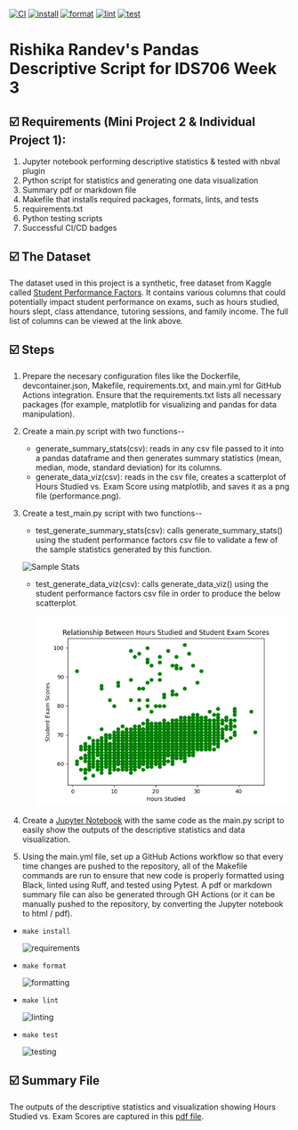 [![CI](https://github.com/nogibjj/Rishika_Randev_MiniProject_2/actions/workflows/hello.yml/badge.svg)](https://github.com/nogibjj/Rishika_Randev_MiniProject_2/actions/workflows/hello.yml) 
[![install](https://github.com/nogibjj/Rishika_Randev_MiniProject_2/actions/workflows/install.yml/badge.svg)](https://github.com/nogibjj/Rishika_Randev_MiniProject_2/actions/workflows/install.yml)
[![format](https://github.com/nogibjj/Rishika_Randev_MiniProject_2/actions/workflows/format.yml/badge.svg)](https://github.com/nogibjj/Rishika_Randev_MiniProject_2/actions/workflows/format.yml)
[![lint](https://github.com/nogibjj/Rishika_Randev_MiniProject_2/actions/workflows/lint.yml/badge.svg)](https://github.com/nogibjj/Rishika_Randev_MiniProject_2/actions/workflows/lint.yml)
[![test](https://github.com/nogibjj/Rishika_Randev_MiniProject_2/actions/workflows/test.yml/badge.svg)](https://github.com/nogibjj/Rishika_Randev_MiniProject_2/actions/workflows/test.yml)

# Rishika Randev's Pandas Descriptive Script for IDS706 Week 3

## ☑️ Requirements (Mini Project 2 & Individual Project 1):
1. Jupyter notebook performing descriptive statistics & tested with nbval plugin
2. Python script for statistics and generating one data visualization
3. Summary pdf or markdown file
4. Makefile that installs required packages, formats, lints, and tests
5. requirements.txt
6. Python testing scripts
7. Successful CI/CD badges

## ☑️ The Dataset
The dataset used in this project is a synthetic, free dataset from Kaggle called [Student Performance Factors](https://www.kaggle.com/datasets/lainguyn123/student-performance-factors?resource=download). It contains various columns that could potentially impact student performance on exams, such as hours studied, hours slept, class attendance, tutoring sessions, and family income. The full list of columns can be viewed at the link above.

## ☑️ Steps
1. Prepare the necesary configuration files like the Dockerfile, devcontainer.json, Makefile, requirements.txt, and main.yml for GitHub Actions integration. Ensure that the requirements.txt lists all necessary packages (for example, matplotlib for visualizing and pandas for data manipulation).
2. Create a main.py script with two functions--
   * generate_summary_stats(csv): reads in any csv file passed to it into a pandas dataframe and then generates summary statistics (mean, median, mode, standard deviation) for its columns.
   * generate_data_viz(csv): reads in the csv file, creates a scatterplot of Hours Studied vs. Exam Score using matplotlib, and saves it as a png file (performance.png).
3. Create a test_main.py script with two functions--
   * test_generate_summary_stats(csv): calls generate_summary_stats() using the student performance factors csv file to validate a few of the sample statistics generated by this function.
     
   ![Sample Stats](https://github.com/user-attachments/assets/54a6c401-c230-46b9-948d-0e2929d952f4)
   * test_generate_data_viz(csv): calls generate_data_viz() using the student performance factors csv file in order to produce the below scatterplot.
     
     ![Visualization](performance.png)
4. Create a [Jupyter Notebook](summary.ipynb) with the same code as the main.py script to easily show the outputs of the descriptive statistics and data visualization.
5. Using the main.yml file, set up a GitHub Actions workflow so that every time changes are pushed to the repository, all of the Makefile commands are run to ensure that new code is properly formatted using Black, linted using Ruff, and tested using Pytest. A pdf or markdown summary file can also be generated through GH Actions (or it can be manually pushed to the repository, by converting the Jupyter notebook to html / pdf).

  - `make install`
    
    ![requirements](https://github.com/user-attachments/assets/0a88d102-f326-4961-83ea-ce40d5930178)

  - `make format`
    
    ![formatting](https://github.com/user-attachments/assets/87809dd7-7128-44be-9dfb-0f3528d2afde8)

  - `make lint`
    
    ![linting](https://github.com/user-attachments/assets/e186bb79-fe4d-4633-a04b-22f7b8d8bfb1)

  - `make test`
  
    ![testing](https://github.com/user-attachments/assets/888bdf3d-fad7-42b8-9d36-985d7625a718)

## ☑️ Summary File
The outputs of the descriptive statistics and visualization showing Hours Studied vs. Exam Scores are captured in this [pdf file](summary.pdf).
   


